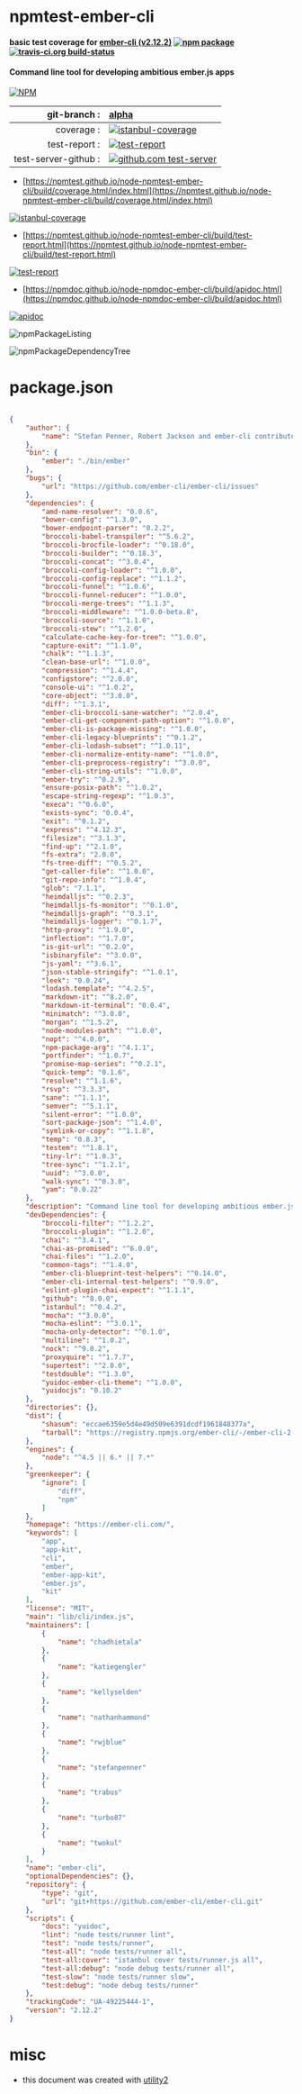 # npmtest-ember-cli

#### basic test coverage for  [ember-cli (v2.12.2)](https://ember-cli.com/)  [![npm package](https://img.shields.io/npm/v/npmtest-ember-cli.svg?style=flat-square)](https://www.npmjs.org/package/npmtest-ember-cli) [![travis-ci.org build-status](https://api.travis-ci.org/npmtest/node-npmtest-ember-cli.svg)](https://travis-ci.org/npmtest/node-npmtest-ember-cli)

#### Command line tool for developing ambitious ember.js apps

[![NPM](https://nodei.co/npm/ember-cli.png?downloads=true&downloadRank=true&stars=true)](https://www.npmjs.com/package/ember-cli)

| git-branch : | [alpha](https://github.com/npmtest/node-npmtest-ember-cli/tree/alpha)|
|--:|:--|
| coverage : | [![istanbul-coverage](https://npmtest.github.io/node-npmtest-ember-cli/build/coverage.badge.svg)](https://npmtest.github.io/node-npmtest-ember-cli/build/coverage.html/index.html)|
| test-report : | [![test-report](https://npmtest.github.io/node-npmtest-ember-cli/build/test-report.badge.svg)](https://npmtest.github.io/node-npmtest-ember-cli/build/test-report.html)|
| test-server-github : | [![github.com test-server](https://npmtest.github.io/node-npmtest-ember-cli/GitHub-Mark-32px.png)](https://npmtest.github.io/node-npmtest-ember-cli/build/app/index.html) | | build-artifacts : | [![build-artifacts](https://npmtest.github.io/node-npmtest-ember-cli/glyphicons_144_folder_open.png)](https://github.com/npmtest/node-npmtest-ember-cli/tree/gh-pages/build)|

- [https://npmtest.github.io/node-npmtest-ember-cli/build/coverage.html/index.html](https://npmtest.github.io/node-npmtest-ember-cli/build/coverage.html/index.html)

[![istanbul-coverage](https://npmtest.github.io/node-npmtest-ember-cli/build/screenCapture.buildCi.browser.%252Ftmp%252Fbuild%252Fcoverage.lib.html.png)](https://npmtest.github.io/node-npmtest-ember-cli/build/coverage.html/index.html)

- [https://npmtest.github.io/node-npmtest-ember-cli/build/test-report.html](https://npmtest.github.io/node-npmtest-ember-cli/build/test-report.html)

[![test-report](https://npmtest.github.io/node-npmtest-ember-cli/build/screenCapture.buildCi.browser.%252Ftmp%252Fbuild%252Ftest-report.html.png)](https://npmtest.github.io/node-npmtest-ember-cli/build/test-report.html)

- [https://npmdoc.github.io/node-npmdoc-ember-cli/build/apidoc.html](https://npmdoc.github.io/node-npmdoc-ember-cli/build/apidoc.html)

[![apidoc](https://npmdoc.github.io/node-npmdoc-ember-cli/build/screenCapture.buildCi.browser.%252Ftmp%252Fbuild%252Fapidoc.html.png)](https://npmdoc.github.io/node-npmdoc-ember-cli/build/apidoc.html)

![npmPackageListing](https://npmtest.github.io/node-npmtest-ember-cli/build/screenCapture.npmPackageListing.svg)

![npmPackageDependencyTree](https://npmtest.github.io/node-npmtest-ember-cli/build/screenCapture.npmPackageDependencyTree.svg)



# package.json

```json

{
    "author": {
        "name": "Stefan Penner, Robert Jackson and ember-cli contributors"
    },
    "bin": {
        "ember": "./bin/ember"
    },
    "bugs": {
        "url": "https://github.com/ember-cli/ember-cli/issues"
    },
    "dependencies": {
        "amd-name-resolver": "0.0.6",
        "bower-config": "^1.3.0",
        "bower-endpoint-parser": "0.2.2",
        "broccoli-babel-transpiler": "^5.6.2",
        "broccoli-brocfile-loader": "^0.18.0",
        "broccoli-builder": "^0.18.3",
        "broccoli-concat": "^3.0.4",
        "broccoli-config-loader": "^1.0.0",
        "broccoli-config-replace": "^1.1.2",
        "broccoli-funnel": "^1.0.6",
        "broccoli-funnel-reducer": "^1.0.0",
        "broccoli-merge-trees": "^1.1.3",
        "broccoli-middleware": "^1.0.0-beta.8",
        "broccoli-source": "^1.1.0",
        "broccoli-stew": "^1.2.0",
        "calculate-cache-key-for-tree": "^1.0.0",
        "capture-exit": "^1.1.0",
        "chalk": "^1.1.3",
        "clean-base-url": "^1.0.0",
        "compression": "^1.4.4",
        "configstore": "^2.0.0",
        "console-ui": "^1.0.2",
        "core-object": "^3.0.0",
        "diff": "^1.3.1",
        "ember-cli-broccoli-sane-watcher": "^2.0.4",
        "ember-cli-get-component-path-option": "^1.0.0",
        "ember-cli-is-package-missing": "^1.0.0",
        "ember-cli-legacy-blueprints": "^0.1.2",
        "ember-cli-lodash-subset": "^1.0.11",
        "ember-cli-normalize-entity-name": "^1.0.0",
        "ember-cli-preprocess-registry": "^3.0.0",
        "ember-cli-string-utils": "^1.0.0",
        "ember-try": "^0.2.9",
        "ensure-posix-path": "^1.0.2",
        "escape-string-regexp": "^1.0.3",
        "execa": "^0.6.0",
        "exists-sync": "0.0.4",
        "exit": "^0.1.2",
        "express": "^4.12.3",
        "filesize": "^3.1.3",
        "find-up": "^2.1.0",
        "fs-extra": "2.0.0",
        "fs-tree-diff": "^0.5.2",
        "get-caller-file": "^1.0.0",
        "git-repo-info": "^1.0.4",
        "glob": "7.1.1",
        "heimdalljs": "^0.2.3",
        "heimdalljs-fs-monitor": "^0.1.0",
        "heimdalljs-graph": "^0.3.1",
        "heimdalljs-logger": "^0.1.7",
        "http-proxy": "^1.9.0",
        "inflection": "^1.7.0",
        "is-git-url": "^0.2.0",
        "isbinaryfile": "^3.0.0",
        "js-yaml": "^3.6.1",
        "json-stable-stringify": "^1.0.1",
        "leek": "0.0.24",
        "lodash.template": "^4.2.5",
        "markdown-it": "^8.2.0",
        "markdown-it-terminal": "0.0.4",
        "minimatch": "^3.0.0",
        "morgan": "^1.5.2",
        "node-modules-path": "^1.0.0",
        "nopt": "^4.0.0",
        "npm-package-arg": "^4.1.1",
        "portfinder": "^1.0.7",
        "promise-map-series": "^0.2.1",
        "quick-temp": "0.1.6",
        "resolve": "^1.1.6",
        "rsvp": "^3.3.3",
        "sane": "^1.1.1",
        "semver": "^5.1.1",
        "silent-error": "^1.0.0",
        "sort-package-json": "^1.4.0",
        "symlink-or-copy": "^1.1.8",
        "temp": "0.8.3",
        "testem": "^1.8.1",
        "tiny-lr": "^1.0.3",
        "tree-sync": "^1.2.1",
        "uuid": "^3.0.0",
        "walk-sync": "^0.3.0",
        "yam": "0.0.22"
    },
    "description": "Command line tool for developing ambitious ember.js apps",
    "devDependencies": {
        "broccoli-filter": "^1.2.2",
        "broccoli-plugin": "^1.2.0",
        "chai": "^3.4.1",
        "chai-as-promised": "^6.0.0",
        "chai-files": "^1.2.0",
        "common-tags": "^1.4.0",
        "ember-cli-blueprint-test-helpers": "^0.14.0",
        "ember-cli-internal-test-helpers": "^0.9.0",
        "eslint-plugin-chai-expect": "^1.1.1",
        "github": "^8.0.0",
        "istanbul": "^0.4.2",
        "mocha": "^3.0.0",
        "mocha-eslint": "^3.0.1",
        "mocha-only-detector": "^0.1.0",
        "multiline": "^1.0.2",
        "nock": "^9.0.2",
        "proxyquire": "^1.7.7",
        "supertest": "^2.0.0",
        "testdouble": "^1.3.0",
        "yuidoc-ember-cli-theme": "^1.0.0",
        "yuidocjs": "0.10.2"
    },
    "directories": {},
    "dist": {
        "shasum": "eccae6359e5d4e49d509e6391dcdf1961848377a",
        "tarball": "https://registry.npmjs.org/ember-cli/-/ember-cli-2.12.2.tgz"
    },
    "engines": {
        "node": "^4.5 || 6.* || 7.*"
    },
    "greenkeeper": {
        "ignore": [
            "diff",
            "npm"
        ]
    },
    "homepage": "https://ember-cli.com/",
    "keywords": [
        "app",
        "app-kit",
        "cli",
        "ember",
        "ember-app-kit",
        "ember.js",
        "kit"
    ],
    "license": "MIT",
    "main": "lib/cli/index.js",
    "maintainers": [
        {
            "name": "chadhietala"
        },
        {
            "name": "katiegengler"
        },
        {
            "name": "kellyselden"
        },
        {
            "name": "nathanhammond"
        },
        {
            "name": "rwjblue"
        },
        {
            "name": "stefanpenner"
        },
        {
            "name": "trabus"
        },
        {
            "name": "turbo87"
        },
        {
            "name": "twokul"
        }
    ],
    "name": "ember-cli",
    "optionalDependencies": {},
    "repository": {
        "type": "git",
        "url": "git+https://github.com/ember-cli/ember-cli.git"
    },
    "scripts": {
        "docs": "yuidoc",
        "lint": "node tests/runner lint",
        "test": "node tests/runner",
        "test-all": "node tests/runner all",
        "test-all:cover": "istanbul cover tests/runner.js all",
        "test-all:debug": "node debug tests/runner all",
        "test-slow": "node tests/runner slow",
        "test:debug": "node debug tests/runner"
    },
    "trackingCode": "UA-49225444-1",
    "version": "2.12.2"
}
```



# misc
- this document was created with [utility2](https://github.com/kaizhu256/node-utility2)
